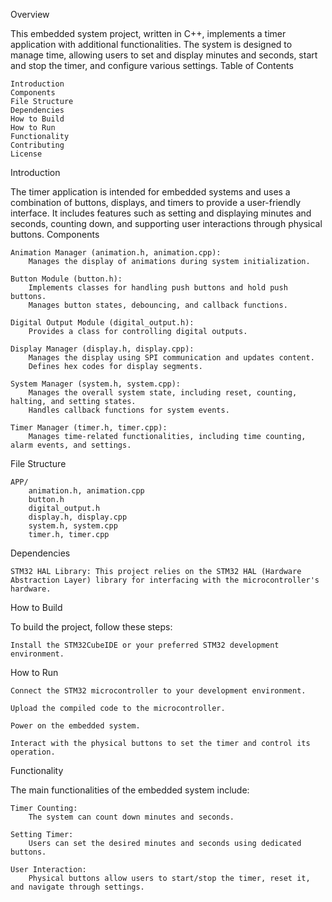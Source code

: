 Overview

This embedded system project, written in C++, implements a timer application with additional functionalities. The system is designed to manage time, allowing users to set and display minutes and seconds, start and stop the timer, and configure various settings.
Table of Contents

    Introduction
    Components
    File Structure
    Dependencies
    How to Build
    How to Run
    Functionality
    Contributing
    License

Introduction

The timer application is intended for embedded systems and uses a combination of buttons, displays, and timers to provide a user-friendly interface. It includes features such as setting and displaying minutes and seconds, counting down, and supporting user interactions through physical buttons.
Components

    Animation Manager (animation.h, animation.cpp):
        Manages the display of animations during system initialization.

    Button Module (button.h):
        Implements classes for handling push buttons and hold push buttons.
        Manages button states, debouncing, and callback functions.

    Digital Output Module (digital_output.h):
        Provides a class for controlling digital outputs.

    Display Manager (display.h, display.cpp):
        Manages the display using SPI communication and updates content.
        Defines hex codes for display segments.

    System Manager (system.h, system.cpp):
        Manages the overall system state, including reset, counting, halting, and setting states.
        Handles callback functions for system events.

    Timer Manager (timer.h, timer.cpp):
        Manages time-related functionalities, including time counting, alarm events, and settings.

File Structure

    APP/
        animation.h, animation.cpp
        button.h
        digital_output.h
        display.h, display.cpp
        system.h, system.cpp
        timer.h, timer.cpp

Dependencies

    STM32 HAL Library: This project relies on the STM32 HAL (Hardware Abstraction Layer) library for interfacing with the microcontroller's hardware.

How to Build

To build the project, follow these steps:

    Install the STM32CubeIDE or your preferred STM32 development environment. 

How to Run

    Connect the STM32 microcontroller to your development environment.

    Upload the compiled code to the microcontroller.

    Power on the embedded system.

    Interact with the physical buttons to set the timer and control its operation.

Functionality

The main functionalities of the embedded system include:

    Timer Counting:
        The system can count down minutes and seconds.

    Setting Timer:
        Users can set the desired minutes and seconds using dedicated buttons.

    User Interaction:
        Physical buttons allow users to start/stop the timer, reset it, and navigate through settings.
